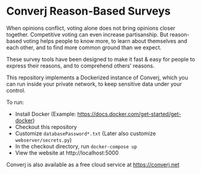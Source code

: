 # Converj Reason-Based Surveys

When opinions conflict, voting alone does not bring opinions closer together. Competitive voting can even increase partisanship. But reason-based voting helps people to know more, to learn about themselves and each other, and to find more common ground than we expect.

These survey tools have been designed to make it fast & easy for people to express their reasons, and to comprehend others' reasons. 

This repository implements a Dockerized instance of Converj, which you can run inside your private network, to keep sensitive data under your control.

To run:
* Install Docker (Example: https://docs.docker.com/get-started/get-docker)
* Checkout this repository
* Customize `databasePassword*.txt` (Later also customize `webserver/secrets.py`)
* In the checkout directory, run `docker-compose up`
* View the website at http://localhost:5000

Converj is also available as a free cloud service at https://converj.net

